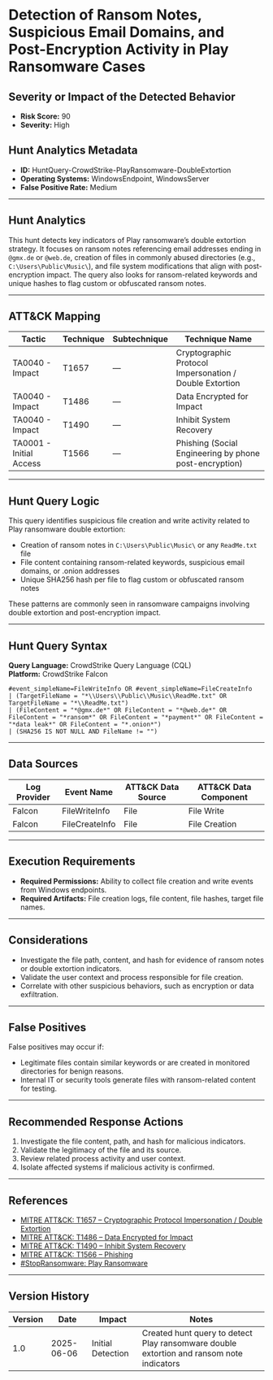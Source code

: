 # Detection of Ransom Notes, Suspicious Email Domains, and Post-Encryption Activity in Play Ransomware Cases

## Severity or Impact of the Detected Behavior
- **Risk Score:** 90
- **Severity:** High

## Hunt Analytics Metadata

- **ID:** HuntQuery-CrowdStrike-PlayRansomware-DoubleExtortion
- **Operating Systems:** WindowsEndpoint, WindowsServer
- **False Positive Rate:** Medium

---

## Hunt Analytics

This hunt detects key indicators of Play ransomware’s double extortion strategy. It focuses on ransom notes referencing email addresses ending in `@gmx.de` or `@web.de`, creation of files in commonly abused directories (e.g., `C:\Users\Public\Music\`), and file system modifications that align with post-encryption impact. The query also looks for ransom-related keywords and unique hashes to flag custom or obfuscated ransom notes.

---

## ATT&CK Mapping

| Tactic                        | Technique   | Subtechnique | Technique Name                                            |
|-------------------------------|-------------|--------------|----------------------------------------------------------|
| TA0040 - Impact               | T1657       | —            | Cryptographic Protocol Impersonation / Double Extortion  |
| TA0040 - Impact               | T1486       | —            | Data Encrypted for Impact                                |
| TA0040 - Impact               | T1490       | —            | Inhibit System Recovery                                  |
| TA0001 - Initial Access       | T1566       | —            | Phishing (Social Engineering by phone post-encryption)   |

---

## Hunt Query Logic

This query identifies suspicious file creation and write activity related to Play ransomware double extortion:

- Creation of ransom notes in `C:\Users\Public\Music\` or any `ReadMe.txt` file
- File content containing ransom-related keywords, suspicious email domains, or .onion addresses
- Unique SHA256 hash per file to flag custom or obfuscated ransom notes

These patterns are commonly seen in ransomware campaigns involving double extortion and post-encryption impact.

---

## Hunt Query Syntax

**Query Language:** CrowdStrike Query Language (CQL)  
**Platform:** CrowdStrike Falcon

```fql
#event_simpleName=FileWriteInfo OR #event_simpleName=FileCreateInfo  
| (TargetFileName = "*\\Users\\Public\\Music\\ReadMe.txt" OR TargetFileName = "*\\ReadMe.txt")  
| (FileContent = "*@gmx.de*" OR FileContent = "*@web.de*" OR FileContent = "*ransom*" OR FileContent = "*payment*" OR FileContent = "*data leak*" OR FileContent = "*.onion*")  
| (SHA256 IS NOT NULL AND FileName != "") 
```

---

## Data Sources

| Log Provider | Event Name         | ATT&CK Data Source  | ATT&CK Data Component  |
|--------------|--------------------|---------------------|------------------------|
| Falcon       | FileWriteInfo      | File                | File Write             |
| Falcon       | FileCreateInfo     | File                | File Creation          |

---

## Execution Requirements

- **Required Permissions:** Ability to collect file creation and write events from Windows endpoints.
- **Required Artifacts:** File creation logs, file content, file hashes, target file names.

---

## Considerations

- Investigate the file path, content, and hash for evidence of ransom notes or double extortion indicators.
- Validate the user context and process responsible for file creation.
- Correlate with other suspicious behaviors, such as encryption or data exfiltration.

---

## False Positives

False positives may occur if:
- Legitimate files contain similar keywords or are created in monitored directories for benign reasons.
- Internal IT or security tools generate files with ransom-related content for testing.

---

## Recommended Response Actions

1. Investigate the file content, path, and hash for malicious indicators.
2. Validate the legitimacy of the file and its source.
3. Review related process activity and user context.
4. Isolate affected systems if malicious activity is confirmed.

---

## References

- [MITRE ATT&CK: T1657 – Cryptographic Protocol Impersonation / Double Extortion](https://attack.mitre.org/techniques/T1657/)
- [MITRE ATT&CK: T1486 – Data Encrypted for Impact](https://attack.mitre.org/techniques/T1486/)
- [MITRE ATT&CK: T1490 – Inhibit System Recovery](https://attack.mitre.org/techniques/T1490/)
- [MITRE ATT&CK: T1566 – Phishing](https://attack.mitre.org/techniques/T1566/)
- [#StopRansomware: Play Ransomware](https://www.cisa.gov/news-events/cybersecurity-advisories/aa23-352a)

---

## Version History

| Version | Date       | Impact            | Notes                                                                                      |
|---------|------------|-------------------|--------------------------------------------------------------------------------------------|
| 1.0     | 2025-06-06 | Initial Detection | Created hunt query to detect Play ransomware double extortion and ransom note indicators    |
